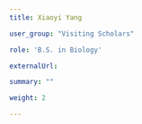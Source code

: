 ```yaml
---
title: Xiaoyi Yang

user_group: "Visiting Scholars"

role: 'B.S. in Biology'

externalUrl: 

summary: ""

weight: 2

---
```



